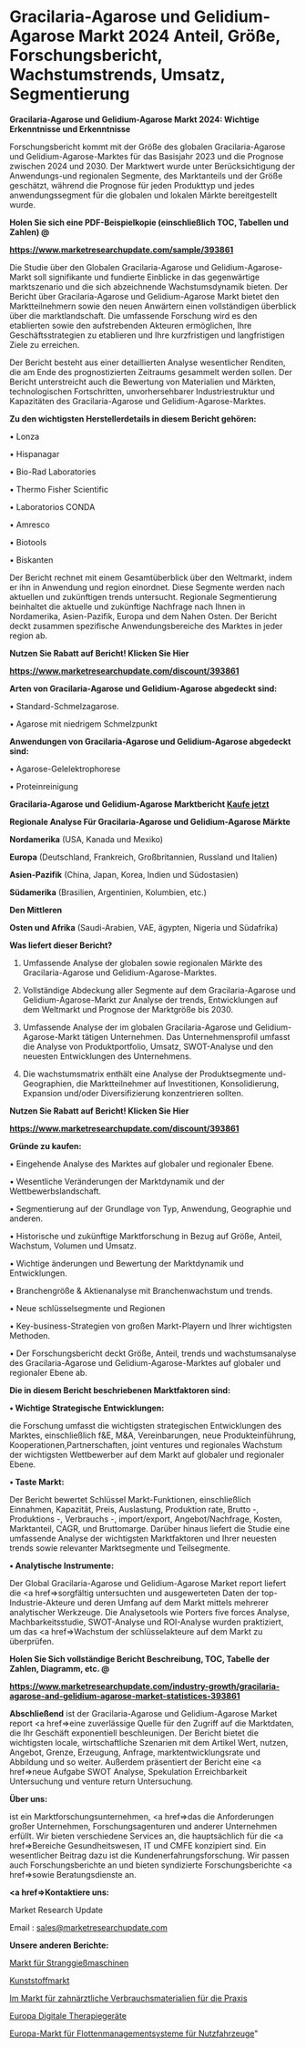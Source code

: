 # Gracilaria-Agarose und Gelidium-Agarose Markt 2024 Anteil, Größe, Forschungsbericht, Wachstumstrends, Umsatz, Segmentierung

<strong>Gracilaria-Agarose und Gelidium-Agarose Markt 2024: Wichtige Erkenntnisse und Erkenntnisse</strong>

Forschungsbericht kommt mit der Größe des globalen Gracilaria-Agarose und Gelidium-Agarose-Marktes für das Basisjahr 2023 und die Prognose zwischen 2024 und 2030. Der Marktwert wurde unter Berücksichtigung der Anwendungs-und regionalen Segmente, des Marktanteils und der Größe geschätzt, während die Prognose für jeden Produkttyp und jedes anwendungssegment für die globalen und lokalen Märkte bereitgestellt wurde.



<strong>Holen Sie sich eine PDF-Beispielkopie (einschließlich TOC, Tabellen und Zahlen) @
</strong>

<strong><a href=https://www.marketresearchupdate.com/sample/393861>

<strong>https://www.marketresearchupdate.com/sample/393861</u></font></a></strong></strong>

Die Studie über den Globalen Gracilaria-Agarose und Gelidium-Agarose-Markt soll signifikante und fundierte Einblicke in das gegenwärtige marktszenario und die sich abzeichnende Wachstumsdynamik bieten. Der Bericht über Gracilaria-Agarose und Gelidium-Agarose Markt bietet den Marktteilnehmern sowie den neuen Anwärtern einen vollständigen überblick über die marktlandschaft. Die umfassende Forschung wird es den etablierten sowie den aufstrebenden Akteuren ermöglichen, Ihre Geschäftsstrategien zu etablieren und Ihre kurzfristigen und langfristigen Ziele zu erreichen.

Der Bericht besteht aus einer detaillierten Analyse wesentlicher Renditen, die am Ende des prognostizierten Zeitraums gesammelt werden sollen. Der Bericht unterstreicht auch die Bewertung von Materialien und Märkten, technologischen Fortschritten, unvorhersehbarer Industriestruktur und Kapazitäten des Gracilaria-Agarose und Gelidium-Agarose-Marktes.



<strong>Zu den wichtigsten Herstellerdetails in diesem Bericht gehören:</strong>

• Lonza

• Hispanagar

• Bio-Rad Laboratories

• Thermo Fisher Scientific

• Laboratorios CONDA

• Amresco

• Biotools

• Biskanten

Der Bericht rechnet mit einem Gesamtüberblick über den Weltmarkt, indem er ihn in Anwendung und region einordnet. Diese Segmente werden nach aktuellen und zukünftigen trends untersucht. Regionale Segmentierung beinhaltet die aktuelle und zukünftige Nachfrage nach Ihnen in Nordamerika, Asien-Pazifik, Europa und dem Nahen Osten. Der Bericht deckt zusammen spezifische Anwendungsbereiche des Marktes in jeder region ab.



<strong>Nutzen Sie Rabatt auf Bericht! Klicken Sie Hier
</strong>

<strong><a href=https://www.marketresearchupdate.com/discount/393861>https://www.marketresearchupdate.com/discount/393861</b></u></font></strong></a>



<strong>Arten von Gracilaria-Agarose und Gelidium-Agarose abgedeckt sind:</strong>

• Standard-Schmelzagarose.

• Agarose mit niedrigem Schmelzpunkt



<strong>Anwendungen von Gracilaria-Agarose und Gelidium-Agarose abgedeckt sind:</strong>

• Agarose-Gelelektrophorese

• Proteinreinigung



<strong>Gracilaria-Agarose und Gelidium-Agarose Marktbericht <a href=https://www.marketresearchupdate.com/buynow/393861>Kaufe jetzt</a></strong>



<strong>Regionale Analyse Für Gracilaria-Agarose und Gelidium-Agarose Märkte</strong>



<strong>Nordamerika</strong> (USA, Kanada und Mexiko)



<strong>Europa</strong> (Deutschland, Frankreich, Großbritannien, Russland und Italien)



<strong>Asien-Pazifik</strong> (China, Japan, Korea, Indien und Südostasien)



<strong>Südamerika</strong> (Brasilien, Argentinien, Kolumbien, etc.)



<strong>Den Mittleren</strong> 

<strong>Osten und Afrika</strong> (Saudi-Arabien, VAE, ägypten, Nigeria und Südafrika)



<strong>Was liefert dieser Bericht?</strong>

1. Umfassende Analyse der globalen sowie regionalen Märkte des Gracilaria-Agarose und Gelidium-Agarose-Marktes.

2. Vollständige Abdeckung aller Segmente auf dem Gracilaria-Agarose und Gelidium-Agarose-Markt zur Analyse der trends, Entwicklungen auf dem Weltmarkt und Prognose der Marktgröße bis 2030.

3. Umfassende Analyse der im globalen Gracilaria-Agarose und Gelidium-Agarose-Markt tätigen Unternehmen. Das Unternehmensprofil umfasst die Analyse von Produktportfolio, Umsatz, SWOT-Analyse und den neuesten Entwicklungen des Unternehmens.

4. Die wachstumsmatrix enthält eine Analyse der Produktsegmente und-Geographien, die Marktteilnehmer auf Investitionen, Konsolidierung, Expansion und/oder Diversifizierung konzentrieren sollten.



<strong>Nutzen Sie Rabatt auf Bericht! Klicken Sie Hier
</strong>

<strong><a href=https://www.marketresearchupdate.com/discount/393861>https://www.marketresearchupdate.com/discount/393861</b></u></font></strong></a>



<strong>Gründe zu kaufen:</strong>

• Eingehende Analyse des Marktes auf globaler und regionaler Ebene.

• Wesentliche Veränderungen der Marktdynamik und der Wettbewerbslandschaft.

• Segmentierung auf der Grundlage von Typ, Anwendung, Geographie und anderen.

• Historische und zukünftige Marktforschung in Bezug auf Größe, Anteil, Wachstum, Volumen und Umsatz.

• Wichtige änderungen und Bewertung der Marktdynamik und Entwicklungen.

• Branchengröße &amp; Aktienanalyse mit Branchenwachstum und trends.

• Neue schlüsselsegmente und Regionen

• Key-business-Strategien von großen Markt-Playern und Ihrer wichtigsten Methoden.

• Der Forschungsbericht deckt Größe, Anteil, trends und wachstumsanalyse des Gracilaria-Agarose und Gelidium-Agarose-Marktes auf globaler und regionaler Ebene ab.



<strong>Die in diesem Bericht beschriebenen Marktfaktoren sind:</strong>



<strong>• Wichtige Strategische Entwicklungen:</strong>

die Forschung umfasst die wichtigsten strategischen Entwicklungen des Marktes, einschließlich f&amp;E, M&amp;A, Vereinbarungen, neue Produkteinführung, Kooperationen,Partnerschaften, joint ventures und regionales Wachstum der wichtigsten Wettbewerber auf dem Markt auf globaler und regionaler Ebene.



<strong>• Taste Markt:</strong>

Der Bericht bewertet Schlüssel Markt-Funktionen, einschließlich Einnahmen, Kapazität, Preis, Auslastung, Produktion rate, Brutto -, Produktions -, Verbrauchs -, import/export, Angebot/Nachfrage, Kosten, Marktanteil, CAGR, und Bruttomarge. Darüber hinaus liefert die Studie eine umfassende Analyse der wichtigsten Marktfaktoren und Ihrer neuesten trends sowie relevanter Marktsegmente und Teilsegmente.



<strong>• Analytische Instrumente:</strong>

Der Global Gracilaria-Agarose und Gelidium-Agarose Market report liefert die <a href=>sorgf</a>ältig untersuchten und ausgewerteten Daten der top-Industrie-Akteure und deren Umfang auf dem Markt mittels mehrerer analytischer Werkzeuge. Die Analysetools wie Porters five forces Analyse, Machbarkeitsstudie, SWOT-Analyse und ROI-Analyse wurden praktiziert, um das <a href=>Wachstum</a> der schlüsselakteure auf dem Markt zu überprüfen.



<strong>Holen Sie Sich vollständige Bericht Beschreibung, TOC, Tabelle der Zahlen, Diagramm, etc. @ </strong>

<strong><a href=https://www.marketresearchupdate.com/industry-growth/gracilaria-agarose-and-gelidium-agarose-market-statistices-393861>https://www.marketresearchupdate.com/industry-growth/gracilaria-agarose-and-gelidium-agarose-market-statistices-393861</a></font></strong>



<strong>Abschließend</strong> ist der Gracilaria-Agarose und Gelidium-Agarose Market report <a href=>eine</a> zuverlässige Quelle für den Zugriff auf die Marktdaten, die Ihr Geschäft exponentiell beschleunigen. Der Bericht bietet die wichtigsten locale, wirtschaftliche Szenarien mit dem Artikel Wert, nutzen, Angebot, Grenze, Erzeugung, Anfrage, marktentwicklungsrate und Abbildung und so weiter. Außerdem präsentiert der Bericht eine <a href=>neue</a> Aufgabe SWOT Analyse, Spekulation Erreichbarkeit Untersuchung und venture return Untersuchung.



<strong>Über uns:</strong>

 ist ein Marktforschungsunternehmen, <a href=>das</a> die Anforderungen großer Unternehmen, Forschungsagenturen und anderer Unternehmen erfüllt. Wir bieten verschiedene Services an, die hauptsächlich für die <a href=>Bereiche</a> Gesundheitswesen, IT und CMFE konzipiert sind. Ein wesentlicher Beitrag dazu ist die Kundenerfahrungsforschung. Wir passen auch Forschungsberichte an und bieten syndizierte Forschungsberichte <a href=>sowie</a> Beratungsdienste an.



<strong><a href=>Kontaktiere uns:</a></strong>

Market Research Update

Email : sales@marketresearchupdate.com



<strong>Unsere anderen Berichte:</strong>

<a href=https://www.linkedin.com/pulse/continuous-casting-machines-market-size-region>Markt für Stranggießmaschinen</a>

<a href=https://www.linkedin.com/pulse/plastics-market-size-trends-consumption-future>Kunststoffmarkt</a>

<a href=https://www.linkedin.com/pulse/in-office-dental-consumables-market-report-2023-top-company>Im Markt für zahnärztliche Verbrauchsmaterialien für die Praxis</a>

<a href=https://www.linkedin.com/pulse/europe-digital-therapeutic-devices>Europa Digitale Therapiegeräte</a>

<a href=https://www.linkedin.com/pulse/europe-commercial-vehicle-fleet-management-system-market>Europa-Markt für Flottenmanagementsysteme für Nutzfahrzeuge</a>"
